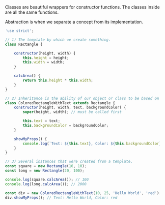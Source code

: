 Classes are beautiful wrappers for constructor functions. The classes inside are all the same functions.

Abstraction is when we separate a concept from its implementation.
```js 
'use strict';

// 1) The template by which we create something.
class Rectangle {

    constructor(height, width) {
        this.height = height;
        this.width = width;
    }

    calcArea() {
        return this.height * this.width;
    }
}

// 2) Inheritance is the ability of our object or class to be based on another object or class.
class ColoredRectangleWithText extends Rectangle {
    constructor(height, width, text, backgroundColor) {
        super(height, width); // must be called first 

        this.text = text;
        this.backgroundColor = backgroundColor;
    }

    showMyProps() {
        console.log(`Text: ${this.text}, Color: ${this.backgroundColor}`);
    }
}

// 3) Several instances that were created from a template.
const square = new Rectangle(10, 10);
const long = new Rectangle(20, 100);

console.log(square.calcArea()); // 100
console.log(long.calcArea()); // 2000

const div = new ColoredRectangleWithText(10, 25, 'Hello World', 'red');
div.showMyProps(); // Text: Hello World, Color: red
```